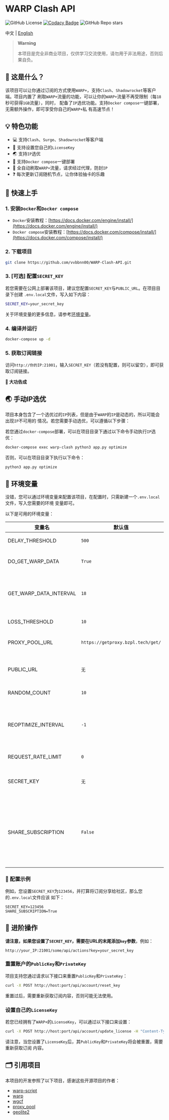 # WARP Clash API

![GitHub License](https://img.shields.io/github/license/vvbbnn00/WARP-Clash-API)
[![Codacy Badge](https://app.codacy.com/project/badge/Grade/67ca8d105fb947eca6204230ba3ac09b)](https://app.codacy.com/gh/vvbbnn00/WARP-Clash-API/dashboard?utm_source=gh&utm_medium=referral&utm_content=&utm_campaign=Badge_grade)
![GitHub Repo stars](https://img.shields.io/github/stars/vvbbnn00/WARP-Clash-API?style=flat)

中文 | [English](./README_en.md)

> **Warning**
>
> 本项目是完全非商业项目，仅供学习交流使用，请勿用于非法用途，否则后果自负。

## 🤔 这是什么？

该项目可以让你通过订阅的方式使用`WARP+`，支持`Clash`、`Shadowrocket`等客户端。项目内置了
刷取`WARP+`流量的功能，可以让你的`WARP+`流量不再受限制（每`18`秒可获得`1GB`流量），同时，
配备了`IP`选优功能。支持`Docker compose`一键部署，无需额外操作，即可享受你自己的`WARP+`私
有高速节点！

## 💡 特色功能

- 💻 支持`Clash`、`Surge`、`Shadowrocket`等客户端
- 🔑 支持设置您自己的`LicenseKey`
- 🌏 支持`IP`选优
- 🐋 支持`Docker compose`一键部署
- 📕 全自动刷取`WARP+`流量，请求经过代理，防封`IP`
- ❓ 每次更新订阅随机节点，让你体验抽卡的乐趣

## 🚀 快速上手

### 1. 安装`Docker`和`Docker compose`

- `Docker`安装教程：[https://docs.docker.com/engine/install/](https://docs.docker.com/engine/install/)
- `Docker compose`安装教程：[https://docs.docker.com/compose/install/](https://docs.docker.com/compose/install/)

### 2. 下载项目

```bash
git clone https://github.com/vvbbnn00/WARP-Clash-API.git
```

### 3. [可选] 配置`SECRET_KEY`

若您需要在公网上部署该项目，建议您配置`SECRET_KEY`与`PUBLIC_URL`。在项目目录下创建
`.env.local`文件，写入如下内容：

```bash
SECRET_KEY=your_secret_key
```

关于环境变量的更多信息，请参考[环境变量](#-环境变量)。

### 4. 编译并运行

```bash
docker-compose up -d
```

### 5. 获取订阅链接

访问`http://你的IP:21001`，输入`SECRET_KEY`（若没有配置，则可以留空），即可获取订阅链接。

**🎉 大功告成**

## 🌏 手动IP选优

项目本身包含了一个选优过的`IP`列表，但是由于`WARP`的`IP`是动态的，所以可能会出现`IP`不可用的
情况。若您需要手动选优，可以遵循以下步骤：

若您通过`docker-compose`部署，可以在项目目录下通过以下命令手动执行`IP`选优：

```bash
docker-compose exec warp-clash python3 app.py optimize
```

否则，可以在项目目录下执行以下命令：

```bash
python3 app.py optimize
```

## 🔧 环境变量

没错，您可以通过环境变量来配置该项目，在配置时，只需新建一个`.env.local`文件，写入您需要的环境
变量即可。

以下是可用的环境变量：

| 变量名                    | 默认值                               | 说明                                                                                                         |
|------------------------|-----------------------------------|------------------------------------------------------------------------------------------------------------|
| DELAY_THRESHOLD        | `500`                             | 延迟阈值，超过该阈值的`IP`将被剔除                                                                                        |
| DO_GET_WARP_DATA       | `True`                            | 是否刷取`WARP+`流量，若不需要刷取流量，则设置为`False`即可                                                                       |
| GET_WARP_DATA_INTERVAL | `18`                              | 刷取`WARP+`流量的时间间隔，单位为秒，每隔该时间间隔会刷取一次`WARP+`流量，不建议间隔设置过短。                                                     |
| LOSS_THRESHOLD         | `10`                              | 丢包率阈值，超过该阈值的`IP`将被剔除                                                                                       |
| PROXY_POOL_URL         | `https://getproxy.bzpl.tech/get/` | IP代理池地址，用于刷取`WARP+`流量，您可以自行搭建，参照[proxy_pool](https://github.com/jhao104/proxy_pool)                        |
| PUBLIC_URL             | `无`                               | 部署在公网上时，填写公网`IP`或域名，用于生成订阅链接，比如 `https://subs.zeabur.app`                                                  |
| RANDOM_COUNT           | `10`                              | 每次更新订阅随机节点的数量                                                                                              |
| REOPTIMIZE_INTERVAL    | `-1`                              | 重新选优的时间间隔，单位为秒，若小于等于0，则不会重新选优，否则每隔该时间间隔会重新选优一次，不建议间隔设置过短。                                                  |                     
| REQUEST_RATE_LIMIT     | `0`                               | 限制X秒一次请求，该功能不太稳定，建议不要开启                                                                                    |
| SECRET_KEY             | `无`                               | 用于保护订阅链接，若不配置，则不需要输入`SECRET_KEY`即可获取订阅链接                                                                   |
| SHARE_SUBSCRIPTION     | `False`                           | 若您的站点想要向社区分享订阅，但不想让自己的账户信息被公开或修改，可以设置为`True`，此时，访问订阅链接时，不需要输入`SECRET_KEY`即可获取，而对于其他的操作，仍然需要输入`SECRET_KEY`。 |

### 📝 配置示例

例如，您设置`SECRET_KEY`为`123456`，并打算将订阅分享给社区，那么您的`.env.local`文件应该
如下：

```env
SECRET_KEY=123456
SHARE_SUBSCRIPTION=True
```

## 🧰 进阶操作

**请注意，如果您设置了`SECRET_KEY`，需要在URL的末尾添加`key`参数**，例如：

```text
http://your_IP:21001/some/api/actions?key=your_secret_key
```

### 重置账户的`PublicKey`和`PrivateKey`

项目支持您通过请求以下接口来重置`PublicKey`和`PrivateKey`：

```bash
curl -X POST http://host:port/api/account/reset_key
```

重置过后，需要重新获取订阅内容，否则可能无法使用。

### 设置自己的`LicenseKey`

若您已经拥有了`WARP+`的`LicenseKey`，可以通过以下接口来设置：

```bash
curl -X POST http://host:port/api/account/update_license -H "Content-Type: application/json" -d "{\"license_key\": \"your_license_key\"}"
```

请注意，当您设置了`LicenseKey`后，其`PublicKey`和`PrivateKey`将会被重置，需要重新获取订阅
内容。

## 🗂️ 引用项目

本项目的开发参照了以下项目，感谢这些开源项目的作者：

- [warp-script](https://gitlab.com/Misaka-blog/warp-script)
- [warp](https://replit.com/@aliilapro/warp)
- [wgcf](https://github.com/ViRb3/wgcf)
- [proxy_pool](https://github.com/jhao104/proxy_pool)
- [geolite2](https://dev.maxmind.com/geoip/geolite2-free-geolocation-data)
